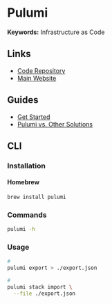 # Pulumi

<!--
https://app.pluralsight.com/library/courses/pulumi-getting-started/table-of-contents

https://github.com/Mobiauto/sre-interview-boilerplate
-->

**Keywords:** Infrastructure as Code

## Links

- [Code Repository](https://github.com/pulumi/pulumi)
- [Main Website](https://pulumi.com/)

## Guides

- [Get Started](https://www.pulumi.com/get-started/)
- [Pulumi vs. Other Solutions](https://www.pulumi.com/docs/intro/vs/)

## CLI

### Installation

#### Homebrew

```sh
brew install pulumi
```

### Commands

```sh
pulumi -h
```

### Usage

```sh
#
pulumi export > ./export.json

#
pulumi stack import \
  --file ./export.json
```
